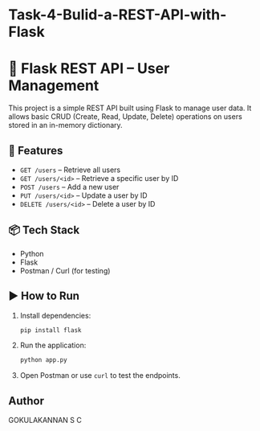 # Task-4-Bulid-a-REST-API-with-Flask

# 🧠 Flask REST API – User Management

This project is a simple REST API built using Flask to manage user data. It allows basic CRUD (Create, Read, Update, Delete) operations on users stored in an in-memory dictionary.

## 🚀 Features

- `GET /users` – Retrieve all users
- `GET /users/<id>` – Retrieve a specific user by ID
- `POST /users` – Add a new user
- `PUT /users/<id>` – Update a user by ID
- `DELETE /users/<id>` – Delete a user by ID

## 📦 Tech Stack

- Python
- Flask
- Postman / Curl (for testing)

## ▶️ How to Run

1. Install dependencies:
    ```bash
    pip install flask
    ```

2. Run the application:
    ```bash
    python app.py
    ```

3. Open Postman or use `curl` to test the endpoints.

## Author
GOKULAKANNAN S C
